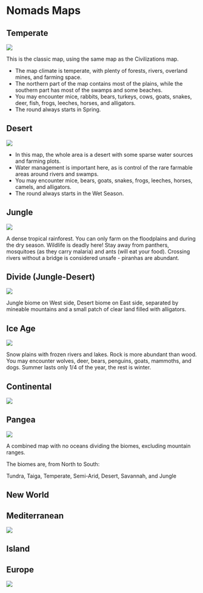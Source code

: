 # Nomads Maps

## Temperate

<img src="assets/images/map_temperate.png">

This is the classic map, using the same map as the Civilizations map.

  - The map climate is temperate, with plenty of forests, rivers,
    overland mines, and farming space.
  - The northern part of the map contains most of the plains, while the
    southern part has most of the swamps and some beaches.
  - You may encounter mice, rabbits, bears, turkeys, cows, goats,
    snakes, deer, fish, frogs, leeches, horses, and alligators.
  - The round always starts in Spring.

## Desert

<img src="assets/images/map_desert.png">

  - In this map, the whole area is a desert with some sparse water
    sources and farming plots.
  - Water management is important here, as is control of the rare
    farmable areas around rivers and swamps.
  - You may encounter mice, bears, goats, snakes, frogs, leeches,
    horses, camels, and alligators.
  - The round always starts in the Wet Season.

## Jungle

<img src="assets/images/map_jungle.png">

A dense tropical rainforest. You can only farm on the floodplains and during the dry
season. Wildlife is deadly here\! Stay away from panthers, mosquitoes
(as they carry malaria) and ants (will eat your food). Crossing rivers
without a bridge is considered unsafe - piranhas are abundant.

## Divide (Jungle-Desert)

<img src="assets/images/map_divide.png">

Jungle biome on West side, Desert biome on East side, separated by
mineable mountains and a small patch of clear land filled with
alligators.

## Ice Age

<img src="assets/images/map_ice_age.png">

Snow plains with frozen rivers and lakes. Rock is more abundant than wood. You may encounter wolves, deer, bears, penguins, goats, mammoths, and dogs. Summer lasts only 1/4 of the year, the rest is winter.

## Continental

<img src="assets/images/map_continents_two.png">

## Pangea

<img src="assets/images/map_pangea.png">

A combined map with no oceans dividing the biomes, excluding mountain ranges.

The biomes are, from North to South:

Tundra, Taiga, Temperate, Semi-Arid, Desert, Savannah, and Jungle

## New World

## Mediterranean

<img src="assets/images/map_mediterranean.png">

## Island

## Europe

<img src="assets/images/map_europe.png">
